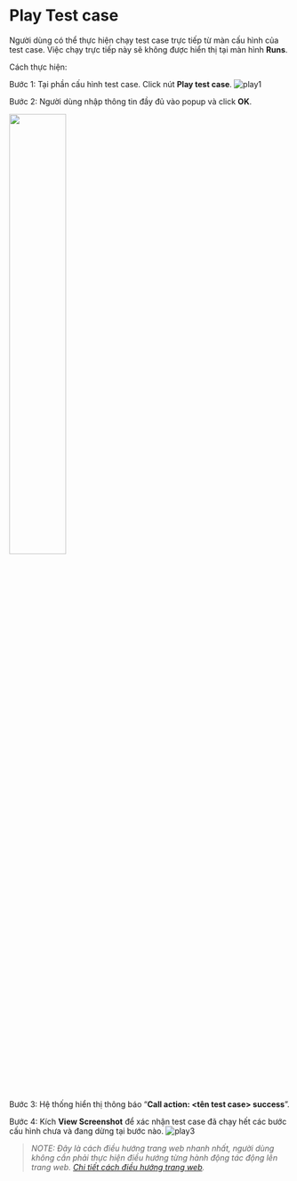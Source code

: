 # Play Test case
Người dùng có thể thực hiện chạy test case trực tiếp từ màn cấu hình của test case. Việc chạy trực tiếp này sẽ không được hiển thị tại màn hình  **Runs**. 

Cách thực hiện:

Bước 1:	Tại phần cấu hình test case. Click nút **Play test case**.
![play1](https://user-images.githubusercontent.com/105435351/197710629-c676ba77-daf3-47d2-a5e1-6dafc76faf5e.png)

Bước 2:	Người dùng nhập thông tin đầy đủ vào popup và click **OK**.

<img src="https://user-images.githubusercontent.com/105435351/197710242-9d1dd1d9-18d3-4dbe-8764-74f306e5747d.png" width="45%" />
  
Bước 3:	Hệ thống hiển thị thông báo  “**Call action: <tên test case> success**”.

Bước 4:	Kích **View Screenshot** để xác nhận test case đã chạy hết các bước cấu hình chưa và đang dừng tại bước nào.
![play3](https://user-images.githubusercontent.com/105435351/197710248-31fd1478-c7c4-43b2-95a2-46209ddfa1a0.png)

>*NOTE: Đây là cách điều hướng trang web nhanh nhất, người dùng không cần phải thực hiện điều hướng từng hành động tác động lên trang web. [Chi tiết cách điều hướng trang web](https://github.com/quynh-dn/QA-Platform/blob/main/2.4%20Dieu%20khien%20trang%20web%20duoc%20go%20to%20truc%20tiep%20tren%20he%20thong.md).*
